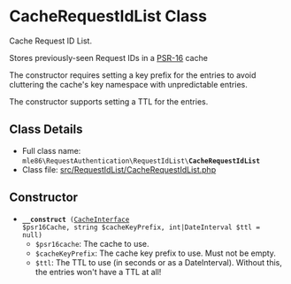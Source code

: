 # CacheRequestIdList Class

Cache Request ID List.

Stores previously-seen Request IDs
in a [PSR-16](https://www.php-fig.org/psr/psr-16/) cache

The constructor requires setting a key prefix for the entries
to avoid cluttering the cache's key namespace
with unpredictable entries.

The constructor supports setting a TTL for the entries.


## Class Details

* Full class name: <code>mle86\\RequestAuthentication\\RequestIdList\\<b>CacheRequestIdList</b></code>
* Class file: [src/RequestIdList/CacheRequestIdList.php](../src/RequestIdList/CacheRequestIdList.php)


## Constructor

* <code><b>\_\_construct</b> ([CacheInterface](https://github.com/php-fig/simple-cache/blob/master/src/CacheInterface.php) $psr16Cache, string $cacheKeyPrefix, int|DateInterval $ttl = null)</code>  
    * `$psr16cache`: The cache to use.
    * `$cacheKeyPrefix`: The cache key prefix to use. Must not be empty.
    * `$ttl`: The TTL to use (in seconds or as a DateInterval).
        Without this, the entries won't have a TTL at all!
